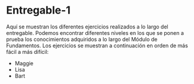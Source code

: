 # Entregable-1
Aquí se muestran los diferentes ejercicios realizados a lo largo del entregable. Podemos encontrar diferentes niveles en los que se ponen a prueba los conocimientos adquiridos a lo largo del Módulo de Fundamentos. Los ejercicios se muestran a continuación en orden de más fácil a más difícil:
- Maggie
- Lisa
- Bart
